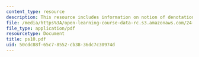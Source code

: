 ```yaml
---
content_type: resource
description: This resource includes information on notion of denotation.
file: /media/https%3A/open-learning-course-data-rc.s3.amazonaws.com/24-251-introduction-to-philosophy-of-language-spring-2006/50cdc88f65c78552cb3836dc7c30974d_ps10.pdf
file_type: application/pdf
resourcetype: Document
title: ps10.pdf
uid: 50cdc88f-65c7-8552-cb38-36dc7c30974d
---
```

